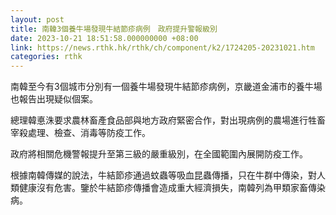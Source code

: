 ```yaml
---
layout: post
title: 南韓3個養牛場發現牛結節疹病例　政府提升警報級別
date: 2023-10-21 18:51:58.000000000 +08:00
link: https://news.rthk.hk/rthk/ch/component/k2/1724205-20231021.htm
categories: rthk
---
```


南韓至今有3個城市分別有一個養牛場發現牛結節疹病例，京畿道金浦市的養牛場也報告出現疑似個案。

總理韓悳洙要求農林畜產食品部與地方政府緊密合作，對出現病例的農場進行牲畜宰殺處理、檢查、消毒等防疫工作。

政府將相關危機警報提升至第三級的嚴重級別，在全國範圍內展開防疫工作。

根據南韓傳媒的說法，牛結節疹通過蚊蟲等吸血昆蟲傳播，只在牛群中傳染，對人類健康沒有危害。鑒於牛結節疹傳播會造成重大經濟損失，南韓列為甲類家畜傳染病。
